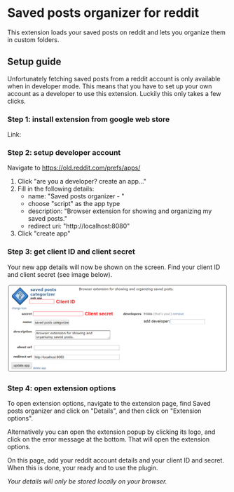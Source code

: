 # Saved posts organizer for reddit

This extension loads your saved posts on reddit and lets you organize them in custom folders.

## Setup guide

Unfortunately fetching saved posts from a reddit account is only available when in developer mode. This means that you have to set up your own account as a developer to use this extension. Luckily this only takes a few clicks.

### Step 1: install extension from google web store
Link:

### Step 2: setup developer account

Navigate to https://old.reddit.com/prefs/apps/

1. Click "are you a developer? create an app..."
2. Fill in the following details:
   - name: "Saved posts organizer - <your username>"
   - choose "script" as the app type
   - description: "Browser extension for showing and organizing my saved posts."
   - redirect uri: "http://localhost:8080"
3. Click "create app"

### Step 3: get client ID and client secret
Your new app details will now be shown on the screen.
Find your client ID and client secret (see image below).

![client ID and secret](src/images/readme/1.jpg "client ID and secret")

### Step 4: open extension options

To open extension options, navigate to the extension page, find Saved posts organizer and click on "Details", and then click on "Extension options".

Alternatively you can open the extension popup by clicking its logo, and click on the error message at the bottom. That will open the extension options. 

On this page, add your reddit account details and your client ID and secret. When this is done, your ready and to use the plugin.

*Your details will only be stored locally on your browser.*
